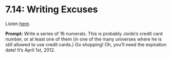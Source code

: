 # 7.14: Writing Excuses 

Listen [here](http://www.writingexcuses.com/2012/04/01/writing-excuses-7-14-writing-excuses/). 

**Prompt:** Write a series of 16 numerals. This is probably Jordo’s credit card number, or at least one of them (in one of the many universes where he is still allowed to use credit cards.) Go shopping! Oh, you’ll need the expiration date! It’s April 1st, 2012.